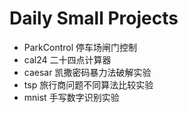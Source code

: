 # Daily Small Projects

- ParkControl 停车场闸门控制
- cal24 二十四点计算器
- caesar 凯撒密码暴力法破解实验
- tsp 旅行商问题不同算法比较实验
- mnist 手写数字识别实验
